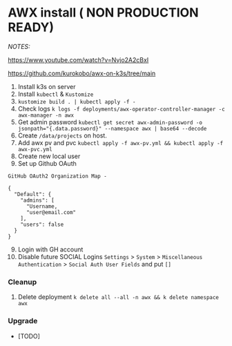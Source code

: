 # AWX install ( NON PRODUCTION READY)

_NOTES:_ 

https://www.youtube.com/watch?v=Nvjo2A2cBxI

https://github.com/kurokobo/awx-on-k3s/tree/main

1. Install k3s on server
2. Install `kubectl` & `Kustomize`
3. `kustomize build . | kubectl apply -f -`
4. Check logs `k logs -f deployments/awx-operator-controller-manager -c awx-manager -n awx`
5. Get admin password `kubectl get secret awx-admin-password -o jsonpath="{.data.password}" --namespace awx | base64 --decode`
6. Create `/data/projects` on host.
7. Add awx pv and pvc `kubectl apply -f awx-pv.yml && kubectl apply -f awx-pvc.yml`
8. Create new local user
9. Set up Github OAuth
```
GitHub OAuth2 Organization Map - 

{
  "Default": {
    "admins": [
      "Username,
      "user@email.com"
    ],
    "users": false
  }
}

```

9. Login with GH account
10. Disable future SOCIAL Logins `Settings` > `System` > `Miscellaneous Authentication` > `Social Auth User Fields` and put `[]`


### Cleanup 

1. Delete deployment `k delete all --all -n awx && k delete namespace awx`

### Upgrade

- [TODO]
